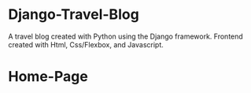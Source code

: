 # Django-Travel-Blog
A travel blog created with Python using the Django framework. Frontend created with Html, Css/Flexbox, and Javascript.

# Home-Page
